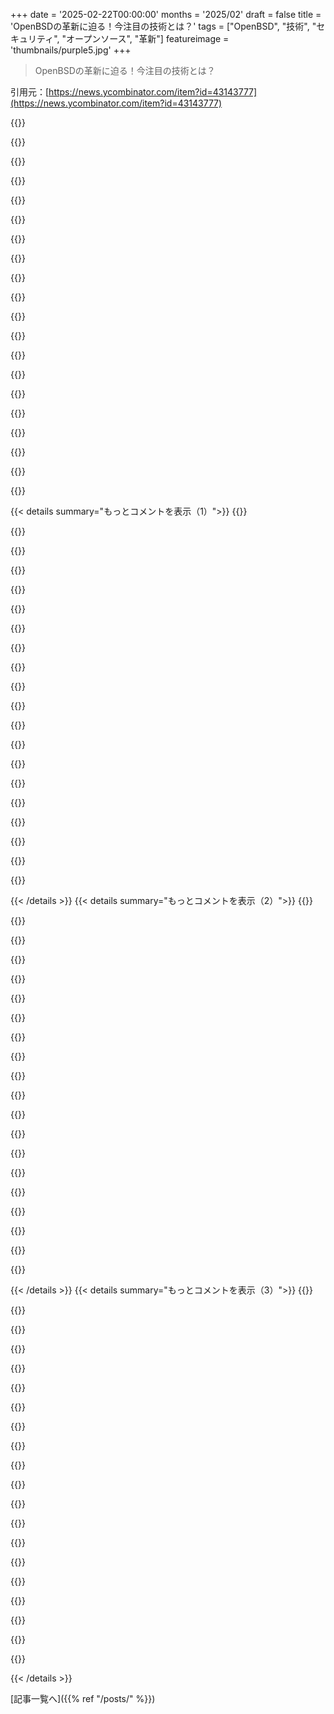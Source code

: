 +++
date = '2025-02-22T00:00:00'
months = '2025/02'
draft = false
title = 'OpenBSDの革新に迫る！今注目の技術とは？'
tags = ["OpenBSD", "技術", "セキュリティ", "オープンソース", "革新"]
featureimage = 'thumbnails/purple5.jpg'
+++

> OpenBSDの革新に迫る！今注目の技術とは？

引用元：[https://news.ycombinator.com/item?id=43143777](https://news.ycombinator.com/item?id=43143777)

{{<matomeQuote body="OpenBSD財団は約38万ドルを集めたかも。OpenSSHを作ったり、フォーチュン500の企業が使ってるから、毎年1、2百万ドルは入るべきだと思う。そろそろ企業も恩返しすべきだね。それと、ハードウェアベンダーもソースを公開すべきだ。特にNvidiaに注目。" userName="jmclnx" createdAt="2025-02-23T00:05:39" color="">}}

{{<matomeQuote body="財団が仕事をしてるわけじゃなく、開発者がやってるんだよ。あの予算では、財団は事務的なサポートに過ぎない。もちろん、多くの開発者が両方のフォーチュン500企業に雇われてるけど。オープンソースは、業界に埋め込まれた開発者が協力してコードを共有する実用的な仕組みで、これまでうまくいってるんだ。" userName="jillesvangurp" createdAt="2025-02-23T10:42:39" color="#ff5733">}}

{{<matomeQuote body="ダミアン・ミラーがOpenSSHに多くの時間を費やしてるのはGoogleに雇われてるからだ。キーメンバーを雇うことが業界のOSSへのサポートなんだ。でも、これって確認バイアスじゃない？オープンソースライブラリが一人の暇な人に維持されて、そいつが暇がなくなったら困ることはよく聞く話だよ。" userName="jorvi" createdAt="2025-02-23T16:36:49" color="">}}

{{<matomeQuote body="確かにお金をもらわない開発者もいるけど、そんなに危機的な状況じゃない気がする。OSSの開発者がまともな職についてるのを過小評価してない？もちろん、もっとお金をもらいたい個人はいるだろうけど。" userName="jillesvangurp" createdAt="2025-02-23T17:14:35" color="">}}

{{<matomeQuote body="XZのバックドアは、主な開発者が過労で燃え尽きたから起きたんだ。OSSの分野では同じようなことがよく起こるし、重要じゃないプロジェクトでそうなりがち。AFAIK、HeartbleedもOpenSSLで何年も気づかれなかったのは、誰もフルタイムでそれを見てなかったからだよ。" userName="jorvi" createdAt="2025-02-23T19:00:24" color="#ff5c5c">}}

{{<matomeQuote body="OpenBSD財団は約500万ドルを集め、その半分は使われた。昔ほど透明性はないと思う。Nvidiaのサポートについて言及したけど、他の人はより良いファイルシステムやWi-Fiを期待してる。" userName="slome" createdAt="2025-02-23T01:57:57" color="">}}

{{<matomeQuote body="あなたが言った約500万ドルって、実際にはそんな金額を集めてないけど？最初の情報源が必要だよ。" userName="brynet" createdAt="2025-02-23T03:19:07" color="">}}

{{<matomeQuote body="あなたの2つ目の段落は、オープンソースがうまく機能しない理由を説明してるね。ほとんどのプログラミング仕事を間接的に奪ってるし、みんながlibjpeg使うからJPEGデコーダーを作るためにお金をもらうことはない。いいオープンソースソリューションがあれば、最終的には商用の提供物よりも競争に勝つよ。" userName="alexvitkov" createdAt="2025-02-23T06:38:56" color="">}}

{{<matomeQuote body="「オープンソースがうまくいかない」ってどういうこと？組織的にも技術的にも成功してる方法だよ。それに、事務的なソフトウェアがなくなったら、プログラミングの仕事は増えるだろうし、実際にはプログラミングの職が不足してるわけではない。" userName="mmooss" createdAt="2025-02-23T07:23:19" color="">}}

{{<matomeQuote body="確かに技術的には印象的なオープンソースプロジェクトはある。でもそれらは例外で、多くはただの趣味でやってる人の作品なんだ。つまらない作業が必要な技術的なパッケージは無視されがちだし、プログラミングの仕事は減ってる。" userName="alexvitkov" createdAt="2025-02-23T07:37:55" color="">}}

{{<matomeQuote body="オープンソースはプログラミングの仕事を減らすと思うんだ。JPEGデコーダーのようなものはもう誰も作らないし、libjpegを使えばいいからね。理想は全ソフトがオープンソースで、プログラマーがみんなのために改善作業に専念できること。でも、どうやってその人たちを報酬で賄うかが問題だ。オープンソースは誰でも使える公共財だから、公的資金で支援すべきだという意見もあるけど、政府が資源の配分をうまくできるとは思えない。民間もあまりうまくやれてないし、広告を見せるためにリソースを注いでる状況が続いてる。" userName="thayne" createdAt="2025-02-23T08:29:39" color="#ff33a1">}}

{{<matomeQuote body="著作権の期間をもっと短くするのが解決策じゃない？最初はクローズドソースで開発コストを回収したら、著作権期間が切れたら自動的にオープンにするってのはどうかと思う。新しいリリースはまだクローズドでもいいし、収入は続くしさ。期間は5〜10年くらいに設定すればいいんじゃないかな。" userName="autopoiesis" createdAt="2025-02-23T09:27:15" color="">}}

{{<matomeQuote body="クローズドソースでやりたいプロジェクトには通用しないんじゃない？ソースを公開しなければいいわけで、10年後にバイナリーをコピーしてもあまり意味がない気がする。オープンソースにしたい場合は、すでにそのライセンスを使えるしね。" userName="dpassens" createdAt="2025-02-23T10:38:58" color="">}}

{{<matomeQuote body="それって代替手段を妨げるよね。長期的には悪影響が出ると思う。代替手段が別の調査や開発の道を開くから、どんどん同じようなものしか改善されないのは良くない。" userName="z3phyr" createdAt="2025-02-23T11:23:41" color="">}}

{{<matomeQuote body="あなたの言う２番目の段落は、オープンソースが機能しない理由を完璧に説明してるよ。アマチュアが無料でやるプロジェクトだと思ってるみたいだけど、実際はFOSSを作ってるのはIBMやIntel、Oracleといった企業で、彼らは決して無料では働いてないんだ。" userName="karparov" createdAt="2025-02-23T08:09:31" color="#785bff">}}

{{<matomeQuote body="彼らは開発コストを削減しながら、効率的にやってるんだよ。BSDがSonyやAppleからどれくらい恩恵を受けていると思う？ほんのわずかだと思う。clangはもともとGoogleやAppleが開発したコンパイラだから、自分たちのために法的拘束力のない状況で利用できるようにするために作られたんだ。" userName="pjmlp" createdAt="2025-02-23T08:38:44" color="">}}

{{<matomeQuote body="clangの開発資金がほぼ完全にGoogleとAppleによるものだったから、ボランティアから利益を得ようとするなら、彼らはかなり悪い判断をしたってことになるよ。" userName="tgma" createdAt="2025-02-23T11:27:47" color="">}}

{{<matomeQuote body="彼らはGCCやGPL、特に当時新しかったGPL3に対して、何も返さないことを狙っていたんだよ。それがclangが成熟してから、GCCを排除した理由だしね。最初はApple、次にGoogleが約1年後にやった。今ではAppleのclangはcppreferenceに独自のページがあるし、GoogleはCarbon/Rust/Goに注力している。" userName="pjmlp" createdAt="2025-02-23T15:22:01" color="#ff5c5c">}}

{{<matomeQuote body="AppleがGPL3.0を避けることが目標だったのはわかる。逆に言えば、何も返さないことが目標なら、彼らは失敗したことになる。ただ、自分たちのプロプライエタリなソフトウェアを持つことも可能だったのに、わざわざボランティアに頼ったわけじゃないよ。ISOコンプライアンスに注目しすぎじゃない？ユーザーはコンパイラの他の機能にもっと関心があると思うよ。" userName="tgma" createdAt="2025-02-23T17:29:10" color="">}}

{{<matomeQuote body="重要なのは、clangの近代化にどれだけの努力を注いでいるかで、GitHubは誰が何を貢献したか把握するためにあるからね。また、clangは利益を得る側の一例に過ぎないよ。多くのPhD学生がLLMVやMLIRに貢献しているし。" userName="pjmlp" createdAt="2025-02-23T18:16:06" color="">}}

{{< details summary="もっとコメントを表示（1）">}}
{{<matomeQuote body="トップの貢献者を見ると，ほとんどがホームレスのPhD学生じゃないのは予想通り。大手の人たちはAppleやGoogle，RedHat，SiFive，Sonyなどで働いてたりした人が多い。君は実際に調べたの？それとも自分の憶測を広めてるの？オープンソースプロジェクトがうまくいくのは多くの貢献者のおかげだと思ってる？私は違うと思うよ。実際，こういうPhD学生は商業企業の成果物を使って自分の研究を進めることが多いからね。" userName="tgma" createdAt="2025-02-23T20:16:08" color="#ff5c5c">}}

{{<matomeQuote body="そんなPhD学生たちを強制してやらせてるわけじゃないから。" userName="karparov" createdAt="2025-02-23T19:20:28" color="">}}

{{<matomeQuote body="＞誰も新しいカーネルを書くためにお金はもらってない，だってみんなLinuxを使えるから。君の言いたいことを否定するわけじゃないが，Zircon（Google Fuschiaのカーネル）を書くためにお金をもらってる人がたくさんいるってこと，知ってる？" userName="tredre3" createdAt="2025-02-23T06:51:07" color="">}}

{{<matomeQuote body="残念ながら，進展は見られない。Android ThingsやTangoとは違う未来を見られるのかどうか，まだ分からないね。Nest Hubでの実績は知ってるけど。" userName="pjmlp" createdAt="2025-02-23T08:13:41" color="">}}

{{<matomeQuote body="彼らは役に立たないおもちゃを書くためにお金をもらってるだけで，役立つコードを書いてる人たちはお金をもらってないのか。" userName="LtWorf" createdAt="2025-02-23T07:12:40" color="">}}

{{<matomeQuote body="もし毎回すべてのコードをゼロから書かなきゃならなかったら，コンピュータサイエンスはほとんど進化してなくて，こんなにメジャーにもなってないよ。" userName="dagi3d" createdAt="2025-02-23T07:37:47" color="">}}

{{<matomeQuote body="コンピュータサイエンスは，ほとんどの人がコンピュータを持っていない時代に進化した。コンパイラやOS，データベース，ファイルシステム，コンピュータグラフィックスの概念は，60年代から90年代初頭にかけて進化したんだ。" userName="z3phyr" createdAt="2025-02-23T11:31:26" color="#38d3d3">}}

{{<matomeQuote body="その頃は，人々が有用なソフトウェアのソースを自由に共有してたのは確かだよ。その時はまだ“オープンソース”とかの派手な用語はなかった，ただの常識だったから。" userName="int_19h" createdAt="2025-02-23T23:15:48" color="">}}

{{<matomeQuote body="コミュニティに自由に寛大に提供する時は，何も返ってこないことを期待せずにすべきだよ。期待が叶うこともあるけどね。" userName="deadbabe" createdAt="2025-02-23T01:27:54" color="">}}

{{<matomeQuote body="彼らはOpenBSDの期待を語ってるわけじゃない，無償の負担を利用してる企業の倫理についてなんだよ。" userName="noisy_boy" createdAt="2025-02-23T02:26:35" color="">}}

{{<matomeQuote body="オープンソースソフトウェアってのは自由に使ったり、変えたり、再配布したり、売ったりできるものなんだが、それを受け取って何も返さないことに対する倫理的な負債があるみたいに言うのが変だと思う。自分の倫理観を大事にするのはいいけど、無償の贈り物をもらった人が悪いわけじゃないだろ。" userName="kweingar" createdAt="2025-02-23T03:30:26" color="#38d3d3">}}

{{<matomeQuote body="法律的には使っても自由だけど、倫理的な義務は文化によって違うよね。ただし、裕福な人が共有資源を自由に使ってしまうのは一般的に倫理的に良くないとされる。" userName="fc417fc802" createdAt="2025-02-23T05:12:56" color="">}}

{{<matomeQuote body="共有資源を減らすのはみんなにダメージを与えることだよね。友達の好意を受け入れて返さないのは、その人の時間やリソースを奪うことになる。無料サンプルを多く取ると、次の人は利用できなくなるし、オープンソースのGitHubリポジトリをダウンロードすることでMicrosoftのお金を無駄にしてるんだ。" userName="kweingar" createdAt="2025-02-23T05:31:01" color="#785bff">}}

{{<matomeQuote body="たしかにMicrosoftは自分たちの戦略を考えてGitHubを買ったし、オープンソース市場をつかむのはビジネスモデルの一部なんだ。でも、友達の好意に対しては、特別に返さなくても、誰か他の人を助ければいいんだよ。" userName="jraph" createdAt="2025-02-23T07:22:43" color="">}}

{{<matomeQuote body="実際、多くの文化では、全てを受け取って返さないことが悪いとはされないよね。アメリカの現代文化では契約で強制される分だけ返すことが良いとされる傾向があるが、フリーライダーって表現にはマイナスイメージがある。" userName="wongarsu" createdAt="2025-02-23T05:15:49" color="">}}

{{<matomeQuote body="倫理は資本主義には属してないんだよ。中心になるのはお金で、倫理じゃない。" userName="zx8080" createdAt="2025-02-23T02:31:01" color="">}}

{{<matomeQuote body="企業には倫理なんてない。利益を出すことが唯一の目的だから。" userName="DeathArrow" createdAt="2025-02-23T06:52:56" color="">}}

{{<matomeQuote body="スーパーマーケットや家主、電気や水道会社にも同じくらいの寛大さがあればいいのにと思うよ。" userName="pjmlp" createdAt="2025-02-23T08:14:55" color="">}}

{{<matomeQuote body="もし営業に力を入れれば、簡単に数百万稼げるはずだけど、そうしないことが問題だ。" userName="olddustytrail" createdAt="2025-02-23T00:28:22" color="">}}

{{<matomeQuote body="John Ioannidisが数週間前に亡くなったと聞いたけど、みんなあんまり気にしてないみたいだね。彼はMobile IPの基盤を作ったんだって。" userName="YesThatTom2" createdAt="2025-02-23T12:16:10" color="#45d325">}}


{{< /details >}}
{{< details summary="もっとコメントを表示（2）">}}
{{<matomeQuote body="教えてくれてありがとう。Johnを知ってたなら、俺の気持ちを受け取ってくれ。毎日彼が作ったものを使ってるから。" userName="mmooss" createdAt="2025-02-23T16:41:10" color="">}}

{{<matomeQuote body="彼の死を知らなかった！教えてくれてありがとう。RIP John :(　" userName="StatsAreFun" createdAt="2025-02-23T15:43:49" color="">}}

{{<matomeQuote body="privdropやprivsepの設計だけじゃなく、最近のmimmutable（Linuxも一部実装中）もすごい。OpenBSDで多くのプログラムの静的アドレス空間は自動的に不変になる。" userName="brynet" createdAt="2025-02-23T00:05:58" color="#38d3d3">}}

{{<matomeQuote body="ARMの実行専用メモリは危険じゃない？LinuxやmacOSはそれをブロックしてるし、OpenBSDもそうすべきだと思う。" userName="saagarjha" createdAt="2025-02-23T08:34:58" color="">}}

{{<matomeQuote body="なんで？OpenBSDはユーザ空間の実行専用メモリが大事だと思ってるみたい。SMAPの恩恵で早期にバグを修正できたのに。" userName="brynet" createdAt="2025-02-23T09:33:37" color="">}}

{{<matomeQuote body="実行専用メモリはどうやって特権アクセスを無効にするんだ？オーバーヘッドが心配だし、ハードウェアが許可してくれないと厳しいよ。" userName="crest" createdAt="2025-02-23T18:56:44" color="">}}

{{<matomeQuote body="同じテーマのすごいリソースがあるよ： https://isopenbsdsecu.re/mitigations/" userName="tptacek" createdAt="2025-02-22T23:00:36" color="">}}

{{<matomeQuote body="これいいね。見た目はピエロの鼻みたいだけど、実際はオープンBSDのデザインに敬意を表してる。" userName="i80and" createdAt="2025-02-23T00:25:15" color="">}}

{{<matomeQuote body="OpenBSDは「独裁者によるデザイン」の良い例だから、考え抜かれてるんだよね。他のOSはチームの存在理由を正当化するために余計な機能が多すぎる。" userName="chicom_malware" createdAt="2025-02-23T00:58:27" color="#38d3d3">}}

{{<matomeQuote body="macOSのどの機能のこと言ってるの？" userName="lobf" createdAt="2025-02-23T03:02:35" color="">}}

{{<matomeQuote body="名前をIOMasterPortからIOMainPortに変えるだけで、Appleの無茶苦茶さを思い知らされるよな。" userName="amiga386" createdAt="2025-02-23T10:09:18" color="">}}

{{<matomeQuote body="この文書は全体的に辛辣だけどmallocの実装やatexitの強化みたいには優秀なとこもあるんだよな。OpenBSDポートの作業したことあるけど、好きなんだよね。でも、完璧じゃないってことも分かってる。" userName="i80and" createdAt="2025-02-23T01:28:52" color="#38d3d3">}}

{{<matomeQuote body="パフィーのピエロの鼻以外はリアルな評価だし、批判ばかりじゃないんだよな。" userName="jamal-kumar" createdAt="2025-02-23T02:31:24" color="">}}

{{<matomeQuote body="いくつかの対策にはポジティブな評価もあるよ。" userName="mmooss" createdAt="2025-02-23T16:48:02" color="">}}

{{<matomeQuote body="確かに、pledgeは好き。でもOpenBSDがeBPFもやってほしいな。" userName="tptacek" createdAt="2025-02-23T23:48:52" color="">}}

{{<matomeQuote body="限られたリソースなのかも。あの規模のプロジェクトで、LinuxやApple、Google、Microsoftのリソースに対抗するのは大変だと思う。高品質のコードとセキュリティを目指してるけど、ちょっと変わったアプローチが必要なのかもな。" userName="mmooss" createdAt="2025-02-24T03:36:59" color="">}}

{{<matomeQuote body="これはちょっと心配だな。" userName="justaj" createdAt="2025-02-23T06:33:18" color="">}}

{{<matomeQuote body="古いFUDだな。OpenBSDのMozillaポートのメンテナは安定版に更新やバックポートをしてるし、Torブラウザもちゃんと更新されてるよ。" userName="brynet" createdAt="2025-02-23T06:59:49" color="#ff5733">}}

{{<matomeQuote body="ランダムデータメモリは、変数を読み込み時にランダムなバイト値で初期化する機能で、OpenBSD 5.3で実装されたものだよ。この用途は何なの？<br>EDIT: 一例として、>「RETGUARDは、関数ごとにランダムクッキーを使ってスタックの戻りアドレスをチェックするスタックプロテクターの代替だよ」って書いてあって、OpenBSD 6.4から実装されているらしい。" userName="eru" createdAt="2025-02-23T00:10:24" color="#38d3d3">}}

{{<matomeQuote body="いろいろ使われてるよ。たとえば、retguardは関数ごとのランダムクッキーにこれを使ってるし、ブートローダーもこのメカニズムでカーネルにデータを渡してるんだ。" userName="brynet" createdAt="2025-02-23T00:16:19" color="#ff5733">}}


{{< /details >}}
{{< details summary="もっとコメントを表示（3）">}}
{{<matomeQuote body="まあ、たまにデフォルトの値のままでうまくいくこともあるから、初期化を忘れたら問題になるってことだね。" userName="ephaeton" createdAt="2025-02-23T00:12:55" color="">}}

{{<matomeQuote body="未初期化のローカル変数を使ったら、プログラムを利用した攻撃ができなくなるんじゃないかな。" userName="ndesaulniers" createdAt="2025-02-23T19:56:19" color="">}}

{{<matomeQuote body="pledgeやunveilがこのページにもっと目立って取り上げられてなくて驚いたな。" userName="commandersaki" createdAt="2025-02-22T23:00:14" color="">}}

{{<matomeQuote body="pledgeやunveilに関する記事を読んで感心したけど、OpenBSD以外で大きな影響を与えてる感じはしないな。OpenBSDのCSPRNGが他で実装されるのに20年かかったから、同じような時間をかけるかもね。" userName="aomix" createdAt="2025-02-22T23:17:48" color="">}}

{{<matomeQuote body="これはSECCOMPを使ったLinuxの代替で、事前コンパイルされたバイナリの制限にも使えるみたい。" userName="hellcow" createdAt="2025-02-23T00:34:18" color="">}}

{{<matomeQuote body="私たちも影響を受けて、nanosユニキernelに実装したよ。素晴らしいアイデアだと思ったから。" userName="eyberg" createdAt="2025-02-23T01:18:44" color="#ff33a1">}}

{{<matomeQuote body="これが現代のシステムのサンドボックスのやり方だよね。" userName="saagarjha" createdAt="2025-02-23T08:35:53" color="">}}

{{<matomeQuote body="日付順に並んでいるけど、もう少し説明があればいいのに。" userName="ajb" createdAt="2025-02-22T23:12:54" color="">}}

{{<matomeQuote body="何か分かってない気がするけど、pledge/unveilのアプローチは難解だと思う。なんでプログラムが許可するsyscallやファイルパスを設定するのを期待するの？自分で適切な権限を設定すると信じる理由は？それはプログラム外で設定されるべきで、Dockerみたいにファイルシステムボリュームをマッピングしたり、能力を追加するようにすべきだと思う。BSDに詳しくないし、好奇心で2回ぐらい使っただけだけど、何を見逃してる？" userName="wint3rmute" createdAt="2025-02-23T09:43:19" color="">}}

{{<matomeQuote body="脅威のベクトルはプログラムを信じないことじゃないし、pledge/unveilはそれに適してない。動いてる最中にプログラムが侵害されることを心配してるんだ。プログラムはファイルにアクセスが必要な起動状態と、必要ない動作状態があるから、pledge/unveilはアクセスが不要になったことをOSに伝える仕組みだと思う。もう死ぬのかな。" userName="somat" createdAt="2025-02-23T10:04:35" color="#ff5733">}}

{{<matomeQuote body="なんでプログラムがallowed syscallsやファイルパスを設定するのを期待するの？複雑なプログラムが何を必要として、いつ権限を落としても安全か、管理者やオーナーはほとんど知らないから。データベースが特別なバックアップのためのスナップショットを取るとか、プログラマが必要なパーミッションを知ってることもあるから、起動前に一度だけ権限を設定できないのさ。" userName="IcePic" createdAt="2025-02-23T10:14:51" color="#785bff">}}

{{<matomeQuote body="これもいいリソースだよ： https://why-openbsd.rocks/" userName="bradley_taunt" createdAt="2025-02-22T23:43:02" color="">}}

{{<matomeQuote body="ISO C11の_MyThread_local、実装された？オープンBSDにソフトウェア移植時の一番の面倒なことなんだ。ネイティブスレッドローカルストレージに未対応の主要なOSってのはこれが最初だったから。" userName="eqvinox" createdAt="2025-02-23T00:53:55" color="">}}

{{<matomeQuote body="システムclangは-femulated-tlsでサポートしてると思うよ。" userName="fuhsnn" createdAt="2025-02-23T02:00:14" color="">}}

{{<matomeQuote body="それやってダメだった気がするけど、少なくとも2年前だったから、再試行するのもありかも。エミュレートされたTLSもどっちみちあまり良くないし。" userName="eqvinox" createdAt="2025-02-23T02:10:36" color="">}}

{{<matomeQuote body="この仕事を実際にサポートしたい人は、こちらへ： https://www.openbsdfoundation.org/donations.html https://www.openbsd.org/donations.html" userName="bell-cot" createdAt="2025-02-23T11:13:27" color="">}}

{{<matomeQuote body="すごいね。これだけのセキュリティ機能が有効になった状態で、ユーザーランド開発者のデバッグ体験はどうなってるんだろう？特にメモリのランダム化のやつ。" userName="gtirloni" createdAt="2025-02-23T03:15:02" color="">}}

{{<matomeQuote body="私の一般的な経験では、珍しいクラッシュが頻繁なクラッシュになるのが良い。頻繁なクラッシュは修正しやすいからね。" userName="bentley" createdAt="2025-02-23T03:16:27" color="#45d325">}}

{{<matomeQuote body="デバッガをrootで起動してプロセスにアタッチすればいいんじゃない？それなら同じ感じになると思うよ。まあ、セキュリティ機能を無効にしたVMでデバッグするのもアリだよね。＞特にメモリのランダム化に関してだけど、プログラムの実行間でメモリアドレスが再現可能って信じたことないな。ASLRの時代ではそれは危ない考えだと思うし、マルチスレッドだとmallocしたものにも影響しちゃうしね。" userName="fc417fc802" createdAt="2025-02-23T07:04:46" color="#ff33a1">}}

{{<matomeQuote body="OpenBSDってノートパソコンで日常使用するのに向いてるかな？誰か経験ある人いる？大丈夫なの？" userName="avodonosov" createdAt="2025-02-22T23:55:40" color="">}}


{{< /details >}}


[記事一覧へ]({{% ref "/posts/" %}})
